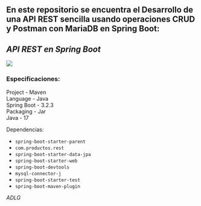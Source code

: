En este repositorio se encuentra el Desarrollo de una API REST sencilla usando operaciones CRUD y Postman con MariaDB en Spring Boot:
-
## ***API REST en Spring Boot***

<div>
	<img src="https://raw.githubusercontent.com/ADLG/API-REST-Sencilla-Spring-Boot/main/API%20REST%208080.png">
</div>

### Especificaciones:

Project - Maven <br>
Language - Java <br>
Spring Boot - 3.2.3 <br>
Packaging - Jar <br>
Java - 17 <br>

Dependencias:
* `spring-boot-starter-parent`
* `com.productos.rest`
* `spring-boot-starter-data-jpa`
* `spring-boot-starter-web`
* `spring-boot-devtools`
* `mysql-connector-j`
* `spring-boot-starter-test`
* `spring-boot-maven-plugin`

*ADLG*
